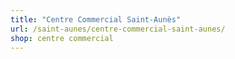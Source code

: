```yaml
---
title: "Centre Commercial Saint-Aunès"
url: /saint-aunes/centre-commercial-saint-aunes/
shop: centre commercial
---
```

